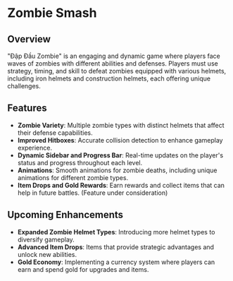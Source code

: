 # Zombie Smash

## Overview

"Đập Đầu Zombie" is an engaging and dynamic game where players face waves of zombies with different abilities and defenses. Players must use strategy, timing, and skill to defeat zombies equipped with various helmets, including iron helmets and construction helmets, each offering unique challenges.

## Features

- **Zombie Variety**: Multiple zombie types with distinct helmets that affect their defense capabilities.
- **Improved Hitboxes**: Accurate collision detection to enhance gameplay experience.
- **Dynamic Sidebar and Progress Bar**: Real-time updates on the player's status and progress throughout each level.
- **Animations**: Smooth animations for zombie deaths, including unique animations for different zombie types.
- **Item Drops and Gold Rewards**: Earn rewards and collect items that can help in future battles. (Feature under consideration)

## Upcoming Enhancements

- **Expanded Zombie Helmet Types**: Introducing more helmet types to diversify gameplay.
- **Advanced Item Drops**: Items that provide strategic advantages and unlock new abilities.
- **Gold Economy**: Implementing a currency system where players can earn and spend gold for upgrades and items.